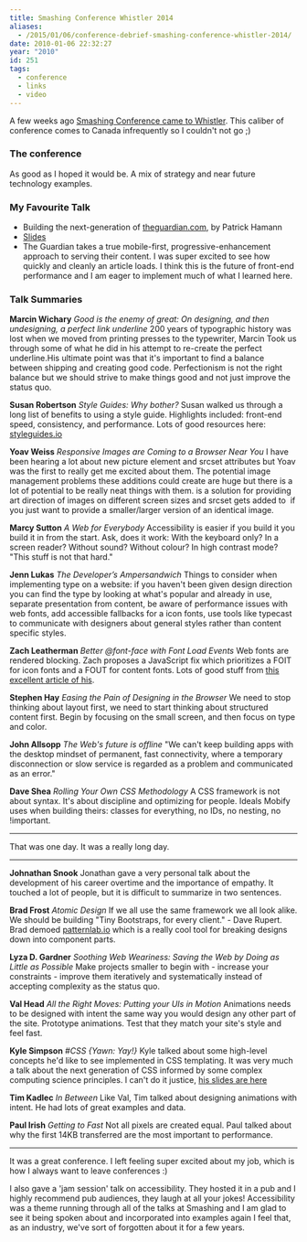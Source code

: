 ```yaml
---
title: Smashing Conference Whistler 2014
aliases:
  - /2015/01/06/conference-debrief-smashing-conference-whistler-2014/ ‎
date: 2010-01-06 22:32:27
year: "2010"
id: 251
tags:
  - conference
  - links
  - video
---
```

A few weeks ago <a href="http://smashingconf.com/whistler-2014/">Smashing Conference came to Whistler</a>. This caliber of conference comes to Canada infrequently so I couldn't not go ;)

<h3>The conference</h3>
As good as I hoped it would be. A mix of strategy and near future technology examples.

<h3>My Favourite Talk</h3>
<ul>
<li>Building the next-generation of <a href="http://theguardian.com">theguardian.com</a>, by Patrick Hamann</li>
<li><a href="https://speakerdeck.com/patrickhamann/building-theguardian-dot-com">Slides</a></li>
<li>The Guardian takes a true mobile-first, progressive-enhancement approach to serving their content. I was super excited to see how quickly and cleanly an article loads. I think this is the future of front-end performance and I am eager to implement much of what I learned here.</li>
</ul>

<h3>Talk Summaries</h3>

<strong>Marcin Wichary</strong>
<em>Good is the enemy of great: On designing, and then undesigning, a perfect link underline</em>
200 years of typographic history was lost when we moved from printing presses to the typewriter, Marcin Took us through some of what he did in his attempt to re-create the perfect underline.His ultimate point was that it's important to find a balance between shipping and creating good code. Perfectionism is not the right balance but we should strive to make things good and not just improve the status quo.

<strong>Susan Robertson</strong>
<em>Style Guides: Why bother?</em>
Susan walked us through a long list of benefits to using a style guide. Highlights included: front-end speed, consistency, and performance. Lots of good resources here: <a href="http://styleguides.io">styleguides.io</a>

<strong>Yoav Weiss</strong>
<em>Responsive Images are Coming to a Browser Near You </em>
I have been hearing a lot about new picture element and srcset attributes but Yoav was the first to really get me excited about them. The potential image management problems these additions could create are huge but there is a lot of potential to be really neat things with them. <picture> is a solution for providing art direction of images on different screen sizes and srcset gets added to <img> if you just want to provide a smaller/larger version of an identical image.

<strong>Marcy Sutton</strong>
<em>A Web for Everybody</em>
Accessibility is easier if you build it you build it in from the start. Ask, does it work: With the keyboard only? In a screen reader? Without sound? Without colour? In high contrast mode? "This stuff is not that hard."

<strong>Jenn Lukas</strong>
<em>The Developer’s Ampersandwich</em>
Things to consider when implementing type on a website: if you haven't been given design direction you can find the type by looking at what's popular and already in use, separate presentation from content, be aware of performance issues with web fonts, add accessible fallbacks for a icon fonts, use tools like typecast to communicate with designers about general styles rather than content specific styles.

<strong>Zach Leatherman</strong>
<em>Better @font-face with Font Load Events</em>
Web fonts are rendered blocking. Zach proposes a JavaScript fix which prioritizes a FOIT for icon fonts and a FOUT for content fonts. Lots of good stuff from <a href="http://www.filamentgroup.com/lab/bulletproof_icon_fonts.html">this excellent article of his</a>.

<strong>Stephen Hay</strong>
<em>Easing the Pain of Designing in the Browser</em>
We need to stop thinking about layout first, we need to start thinking about structured content first. Begin by focusing on the small screen, and then focus on type and color.

<strong>John Allsopp</strong>
<em>The Web's future is offline</em>
"We can't keep building apps with the desktop mindset of permanent, fast connectivity, where a temporary disconnection or slow service is regarded as a problem and communicated as an error."

<strong>Dave Shea</strong>
<em>Rolling Your Own CSS Methodology</em>
A CSS framework is not about syntax. It's about discipline and optimizing for people. Ideals Mobify uses when building theirs: classes for everything, no IDs, no nesting, no !important.

<hr>
That was one day. It was a really long day.
<hr>

<strong>Johnathan Snook</strong>
Jonathan gave a very personal talk about the development of his career overtime and the importance of empathy. It touched a lot of people, but it is difficult to summarize in two sentences.

<strong>Brad Frost</strong>
<em>Atomic Design</em>
If we all use the same framework we all look alike. We should be building "Tiny Bootstraps, for every client." - Dave Rupert. Brad demoed <a href="http://patternlab.io">patternlab.io</a> which is a really cool tool for breaking designs down into component parts.

<strong>Lyza D. Gardner</strong>
<em>Soothing Web Weariness: Saving the Web by Doing as Little as Possible</em>
Make projects smaller to begin with - increase your constraints - improve them iteratively and systematically instead of accepting complexity as the status quo.

<strong>Val Head</strong>
<em>All the Right Moves: Putting your UIs in Motion</em>
Animations needs to be designed with intent the same way you would design any other part of the site. Prototype animations. Test that they match your site's style and feel fast.

<strong>Kyle Simpson</strong>
<em>#CSS {Yawn: Yay!}</em>
Kyle talked about some high-level concepts he'd like to see implemented in CSS templating. It was very much a talk about the next generation of CSS informed by some complex computing science principles. I can't do it justice, <a href="https://speakerdeck.com/getify/number-css-yawn-yay">his slides are here</a>

<strong>Tim Kadlec</strong>
<em>In Between </em>
Like Val, Tim talked about designing animations with intent. He had lots of great examples and data.

<strong>Paul Irish</strong>
<em>Getting to Fast</em>
Not all pixels are created equal. Paul talked about why the first 14KB transferred are the most important to performance.

<hr>
It was a great conference. I left feeling super excited about my job, which is how I always want to leave conferences :)

I also gave a 'jam session' talk on accessibility. They hosted it in a pub and I highly recommend pub audiences, they laugh at all your jokes! Accessibility was a theme running through all of the talks at Smashing and I am glad to see it being spoken about and incorporated into examples again I feel that, as an industry, we've sort of forgotten about it for a few years.
